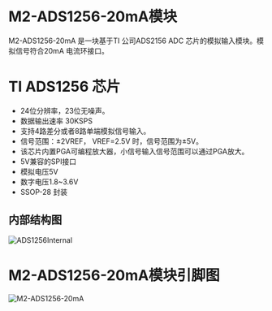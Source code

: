 # M2-ADS1256-20mA模块
M2-ADS1256-20mA 是一块基于TI 公司ADS2156 ADC 芯片的模拟输入模块。模拟信号符合20mA 电流环接口。 
# TI ADS1256 芯片
+ 24位分辨率，23位无噪声。
+ 数据输出速率 30KSPS
+ 支持4路差分或者8路单端模拟信号输入。
+ 信号范围：±2VREF， VREF=2.5V 时，信号范围为±5V。
+ 该芯片内置PGA可编程放大器，小信号输入信号范围可以通过PGA放大。
+ 5V兼容的SPI接口
+ 模拟电压5V
+ 数字电压1.8~3.6V
+ SSOP-28 封装
## 内部结构图

![ADS1256Internal](https://github.com/modular2/modular2/blob/master/hardware/images/ADS1256Internal.png)
# M2-ADS1256-20mA模块引脚图
 ![M2-ADS1256-20mA](https://github.com/modular2/modular2/blob/master/hardware/images/M2-ADS1256_20mA.png)
